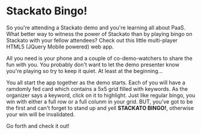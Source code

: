 Stackato Bingo!
==============

So you're attending a Stackato demo and you're learning all about PaaS. What better way to witness the power of Stackato than by playing bingo on Stackato with your fellow attendees? Check out this little multi-player HTML5 (JQuery Mobile powered) web app.

All you need is your phone and a couple of co-demo-watchers to share the fun with you. You probably don't want to let the demo presenter know you're playing so try to keep it quiet. At least at the beginning...

You all start the app together as the demo starts. Each of you will have a ramdomly fed card which contains a 5x5 grid filled with keywords. As the organizer says a keyword, click on it to highlight. Just like regular bingo, you win with either a full row or a full colunm in your grid. BUT, you've got to be the first and can't forget to stand up and yell <b>STACKATO BINGO!</b>, otherwise your win will be invalidated.

Go forth and check it out!